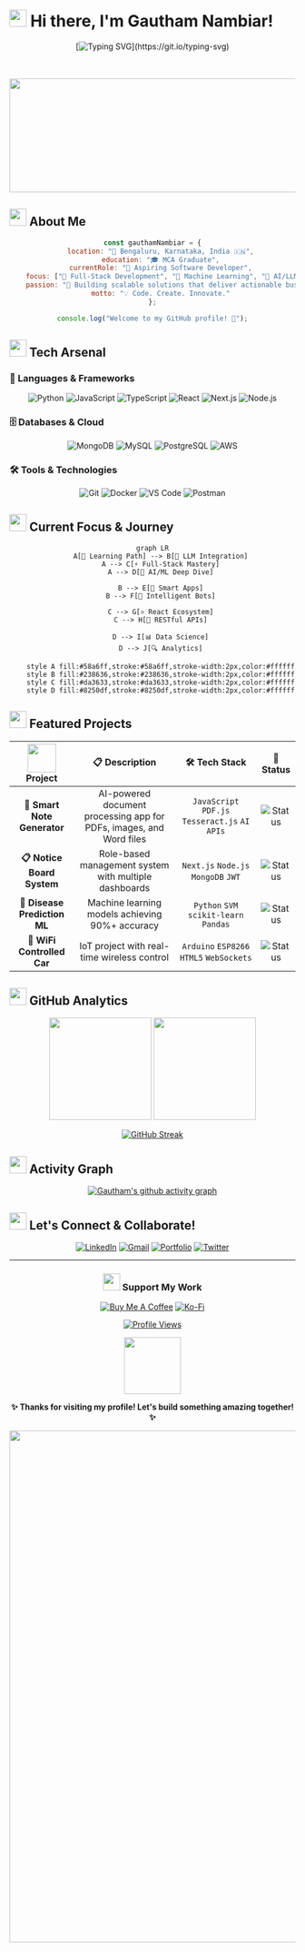 # <img src="https://raw.githubusercontent.com/MartinHeinz/MartinHeinz/master/wave.gif" width="30px" height="30px" /> Hi there, I'm Gautham Nambiar!

<div align="center">
  
[![Typing SVG](https://readme-typing-svg.herokuapp.com?font=JetBrains+Mono&size=22&duration=3000&pause=1000&color=58A6FF&center=true&vCenter=true&multiline=true&width=800&height=80&lines=Full-Stack+Developer+%7C+AI+Enthusiast;)](https://git.io/typing-svg)

<br><br>
<img src="https://user-images.githubusercontent.com/74038190/225813708-98b745f2-7d22-48cf-9150-083f1b00d6c9.gif" width="600" height="200"/>
</div>


## <img src="https://user-images.githubusercontent.com/74038190/216656996-9e7fc4dd-0f6e-48ff-942d-a48d4b4b6db9.gif" width="30" height="30"> About Me

<div align="center">

```javascript
const gauthamNambiar = {
    location: "📍 Bengaluru, Karnataka, India 🇮🇳",
    education: "🎓 MCA Graduate",
    currentRole: "💼 Aspiring Software Developer",
    focus: ["🔧 Full-Stack Development", "🤖 Machine Learning", "🧠 AI/LLMs"],
    passion: "🎯 Building scalable solutions that deliver actionable business insights",
    motto: "💡 Code. Create. Innovate."
};

console.log("Welcome to my GitHub profile! 🚀");
```

</div>

## <img src="https://user-images.githubusercontent.com/74038190/212284087-bbe7e430-757e-4901-90bf-4cd2ce3e1852.gif" width="30" height="30"> Tech Arsenal

### 🎯 Languages & Frameworks
<div align="center">

![Python](https://img.shields.io/badge/Python-FFD43B?style=for-the-badge&logo=python&logoColor=blue&labelColor=306998)
![JavaScript](https://img.shields.io/badge/JavaScript-F7DF1E?style=for-the-badge&logo=javascript&logoColor=black&labelColor=F7DF1E)
![TypeScript](https://img.shields.io/badge/TypeScript-007ACC?style=for-the-badge&logo=typescript&logoColor=white&labelColor=007ACC)
![React](https://img.shields.io/badge/React-20232A?style=for-the-badge&logo=react&logoColor=61DAFB&labelColor=20232A)
![Next.js](https://img.shields.io/badge/Next.js-000000?style=for-the-badge&logo=nextdotjs&logoColor=white&labelColor=000000)
![Node.js](https://img.shields.io/badge/Node.js-339933?style=for-the-badge&logo=nodedotjs&logoColor=white&labelColor=339933)

</div>

### 🗄️ Databases & Cloud
<div align="center">

![MongoDB](https://img.shields.io/badge/MongoDB-47A248?style=for-the-badge&logo=mongodb&logoColor=white&labelColor=47A248)
![MySQL](https://img.shields.io/badge/MySQL-4479A1?style=for-the-badge&logo=mysql&logoColor=white&labelColor=4479A1)
![PostgreSQL](https://img.shields.io/badge/PostgreSQL-316192?style=for-the-badge&logo=postgresql&logoColor=white&labelColor=316192)
![AWS](https://img.shields.io/badge/AWS-FF9900?style=for-the-badge&logo=amazonaws&logoColor=white&labelColor=232F3E)

</div>

### 🛠️ Tools & Technologies
<div align="center">

![Git](https://img.shields.io/badge/Git-F05032?style=for-the-badge&logo=git&logoColor=white&labelColor=F05032)
![Docker](https://img.shields.io/badge/Docker-2496ED?style=for-the-badge&logo=docker&logoColor=white&labelColor=2496ED)
![VS Code](https://img.shields.io/badge/VS_Code-007ACC?style=for-the-badge&logo=visualstudiocode&logoColor=white&labelColor=007ACC)
![Postman](https://img.shields.io/badge/Postman-FF6C37?style=for-the-badge&logo=postman&logoColor=white&labelColor=FF6C37)

</div>

## <img src="https://user-images.githubusercontent.com/74038190/212284158-e840e285-664b-44d7-b79b-e264b5e54825.gif" width="30" height="30"> Current Focus & Journey

<div align="center">

```mermaid
graph LR
    A[🎯 Learning Path] --> B[🤖 LLM Integration]
    A --> C[⚡ Full-Stack Mastery]
    A --> D[🧠 AI/ML Deep Dive]
    
    B --> E[📝 Smart Apps]
    B --> F[💬 Intelligent Bots]
    
    C --> G[⚛️ React Ecosystem]
    C --> H[🔌 RESTful APIs]
    
    D --> I[📊 Data Science]
    D --> J[🔍 Analytics]
    
    style A fill:#58a6ff,stroke:#58a6ff,stroke-width:2px,color:#ffffff
    style B fill:#238636,stroke:#238636,stroke-width:2px,color:#ffffff
    style C fill:#da3633,stroke:#da3633,stroke-width:2px,color:#ffffff
    style D fill:#8250df,stroke:#8250df,stroke-width:2px,color:#ffffff
```

</div>

## <img src="https://user-images.githubusercontent.com/74038190/216122041-518ac897-8d92-4c6b-9b3f-ca01dcaf38ee.gif" width="30" height="30"> Featured Projects

<div align="center">

| <img src="https://user-images.githubusercontent.com/74038190/212257454-16e3712e-945a-4ca2-b238-408ad0bf87e6.gif" width="50" height="50"> Project | 📋 Description | 🛠️ Tech Stack | 🔗 Status |
|:---:|:---:|:---:|:---:|
| **🤖 Smart Note Generator** | AI-powered document processing app for PDFs, images, and Word files | `JavaScript` `PDF.js` `Tesseract.js` `AI APIs` | ![Status](https://img.shields.io/badge/Status-Active-brightgreen?style=flat-square) |
| **📋 Notice Board System** | Role-based management system with multiple dashboards | `Next.js` `Node.js` `MongoDB` `JWT` | ![Status](https://img.shields.io/badge/Status-Complete-blue?style=flat-square) |
| **🏥 Disease Prediction ML** | Machine learning models achieving 90%+ accuracy | `Python` `SVM` `scikit-learn` `Pandas` | ![Status](https://img.shields.io/badge/Status-Published-success?style=flat-square) |
| **🚗 WiFi Controlled Car** | IoT project with real-time wireless control | `Arduino` `ESP8266` `HTML5` `WebSockets` | ![Status](https://img.shields.io/badge/Status-Hardware-orange?style=flat-square) |

</div>

## <img src="https://user-images.githubusercontent.com/74038190/216644497-1951db19-8f3d-4e58-be08-c9edbf3cecb5.gif" width="30" height="30"> GitHub Analytics

<div align="center">
  
<img height="180em" src="https://github-readme-stats.vercel.app/api?username=YourGitHubUsername&show_icons=true&count_private=true&theme=tokyonight&hide_border=true&bg_color=0d1117&title_color=58a6ff&icon_color=58a6ff&text_color=c9d1d9"/>
<img height="180em" src="https://github-readme-stats.vercel.app/api/top-langs/?username=YourGitHubUsername&layout=compact&theme=tokyonight&hide_border=true&bg_color=0d1117&title_color=58a6ff&text_color=c9d1d9"/>

</div>

<div align="center">
  
[![GitHub Streak](https://github-readme-streak-stats.herokuapp.com?user=YourGitHubUsername&theme=tokyonight&hide_border=true&background=0d1117&stroke=58a6ff&ring=58a6ff&fire=58a6ff&currStreakLabel=58a6ff)](https://git.io/streak-stats)

</div>

## <img src="https://user-images.githubusercontent.com/74038190/216644500-e5e7dc2f-0b1e-4b7e-8f4e-15bb8fcf5577.gif" width="30" height="30"> Activity Graph

<div align="center">
  
[![Gautham's github activity graph](https://github-readme-activity-graph.vercel.app/graph?username=YourGitHubUsername&theme=tokyo-night&hide_border=true&bg_color=0d1117&color=58a6ff&line=58a6ff&point=ffffff)](https://github.com/ashutosh00710/github-readme-activity-graph)

</div>

## <img src="https://user-images.githubusercontent.com/74038190/216656990-52c5c4c9-ba14-4a82-8c00-2e3d40a5eac1.gif" width="30" height="30"> Let's Connect & Collaborate!

<div align="center">

[![LinkedIn](https://img.shields.io/badge/LinkedIn-0077B5?style=for-the-badge&logo=linkedin&logoColor=white&labelColor=0077B5)](https://www.linkedin.com/in/kgnambiar)
[![Gmail](https://img.shields.io/badge/Gmail-D14836?style=for-the-badge&logo=gmail&logoColor=white&labelColor=D14836)](mailto:gauthamkn69@gmail.com)
[![Portfolio](https://img.shields.io/badge/Portfolio-FF5722?style=for-the-badge&logo=firefox&logoColor=white&labelColor=FF5722)](https://your-portfolio.com)
[![Twitter](https://img.shields.io/badge/Twitter-1DA1F2?style=for-the-badge&logo=twitter&logoColor=white&labelColor=1DA1F2)](https://twitter.com/yourusername)

</div>

---

<div align="center">

### <img src="https://user-images.githubusercontent.com/74038190/216655835-0e5b2c86-b23a-4a9c-ac3d-3e5c9ec5b5b7.gif" width="30" height="30"> Support My Work

[![Buy Me A Coffee](https://img.shields.io/badge/Buy%20Me%20A%20Coffee-FFDD00?style=for-the-badge&logo=buy-me-a-coffee&logoColor=black&labelColor=FFDD00)](https://www.buymeacoffee.com/yourusername)
[![Ko-Fi](https://img.shields.io/badge/Ko--fi-F16061?style=for-the-badge&logo=ko-fi&logoColor=white&labelColor=F16061)](https://ko-fi.com/yourusername)

</div>

<div align="center">
  
[![Profile Views](https://komarev.com/ghpvc/?username=YourGitHubUsername&color=58a6ff&style=for-the-badge&label=Profile+Views)](https://github.com/YourGitHubUsername)

<img src="https://user-images.githubusercontent.com/74038190/213910845-af37a709-8995-40d6-be59-b9e5b24953c4.gif" width="100" height="100">

**✨ Thanks for visiting my profile! Let's build something amazing together! ✨**

<img src="https://user-images.githubusercontent.com/74038190/212284100-561aa473-3905-4a80-b561-0d28506553ee.gif" width="900">

</div>
